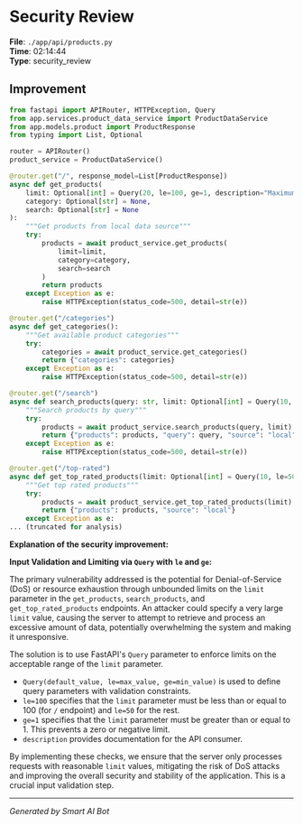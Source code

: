 # Security Review

**File**: `./app/api/products.py`  
**Time**: 02:14:44  
**Type**: security_review

## Improvement

```python
from fastapi import APIRouter, HTTPException, Query
from app.services.product_data_service import ProductDataService
from app.models.product import ProductResponse
from typing import List, Optional

router = APIRouter()
product_service = ProductDataService()

@router.get("/", response_model=List[ProductResponse])
async def get_products(
    limit: Optional[int] = Query(20, le=100, ge=1, description="Maximum number of products to return. Must be between 1 and 100"),
    category: Optional[str] = None,
    search: Optional[str] = None
):
    """Get products from local data source"""
    try:
        products = await product_service.get_products(
            limit=limit,
            category=category,
            search=search
        )
        return products
    except Exception as e:
        raise HTTPException(status_code=500, detail=str(e))

@router.get("/categories")
async def get_categories():
    """Get available product categories"""
    try:
        categories = await product_service.get_categories()
        return {"categories": categories}
    except Exception as e:
        raise HTTPException(status_code=500, detail=str(e))

@router.get("/search")
async def search_products(query: str, limit: Optional[int] = Query(10, le=50, ge=1, description="Maximum number of search results to return. Must be between 1 and 50")):
    """Search products by query"""
    try:
        products = await product_service.search_products(query, limit)
        return {"products": products, "query": query, "source": "local"}
    except Exception as e:
        raise HTTPException(status_code=500, detail=str(e))

@router.get("/top-rated")
async def get_top_rated_products(limit: Optional[int] = Query(10, le=50, ge=1, description="Maximum number of top-rated products to return. Must be between 1 and 50")):
    """Get top rated products"""
    try:
        products = await product_service.get_top_rated_products(limit)
        return {"products": products, "source": "local"}
    except Exception as e:
... (truncated for analysis)
```

**Explanation of the security improvement:**

**Input Validation and Limiting via `Query` with `le` and `ge`:**

The primary vulnerability addressed is the potential for Denial-of-Service (DoS) or resource exhaustion through unbounded limits on the `limit` parameter in the `get_products`, `search_products`, and `get_top_rated_products` endpoints.  An attacker could specify a very large `limit` value, causing the server to attempt to retrieve and process an excessive amount of data, potentially overwhelming the system and making it unresponsive.

The solution is to use FastAPI's `Query` parameter to enforce limits on the acceptable range of the `limit` parameter.

*   `Query(default_value, le=max_value, ge=min_value)` is used to define query parameters with validation constraints.
*   `le=100` specifies that the `limit` parameter must be less than or equal to 100 (for `/` endpoint) and `le=50` for the rest.
*   `ge=1` specifies that the `limit` parameter must be greater than or equal to 1.  This prevents a zero or negative limit.
*   `description` provides documentation for the API consumer.

By implementing these checks, we ensure that the server only processes requests with reasonable `limit` values, mitigating the risk of DoS attacks and improving the overall security and stability of the application.  This is a crucial input validation step.

---
*Generated by Smart AI Bot*
